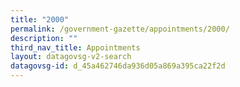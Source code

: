 ```yaml
---
title: "2000"
permalink: /government-gazette/appointments/2000/
description: ""
third_nav_title: Appointments
layout: datagovsg-v2-search
datagovsg-id: d_45a462746da936d05a869a395ca22f2d
---
```


